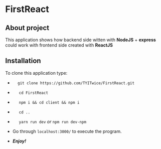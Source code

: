 # FirstReact

## About project
This application shows how backend side witten with **NodeJS** + **express** could work with frontend side created with **ReactJS**



>>>

## Installation
To clone this application type:

 - &nbsp;&nbsp;&nbsp;&nbsp;`git clone https://github.com/TYITwice/FirstReact.git`

 - &nbsp;&nbsp;&nbsp;&nbsp; `cd FirstReact`

 - &nbsp;&nbsp;&nbsp;&nbsp; `npm i && cd client && npm i`

 - &nbsp;&nbsp;&nbsp;&nbsp; `cd ..`

 - &nbsp;&nbsp;&nbsp;&nbsp; `yarn run dev` *or* `npm run dev-npm`
 
 - Go through `localhost:3000/` to execute the program.

 - ***Enjoy!***
